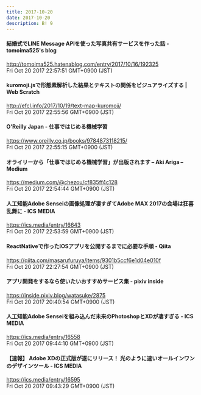 ```yaml
---
title: 2017-10-20
date: 2017-10-20
description: B! 9
---
```


#### 結婚式でLINE Message APIを使った写真共有サービスを作った話 - tomoima525's blog
http://tomoima525.hatenablog.com/entry/2017/10/16/192325<br>
Fri Oct 20 2017 22:57:51 GMT+0900 (JST)<br>


####                 kuromoji.jsで形態素解析した結果とテキストの関係をビジュアライズする | Web Scratch            
http://efcl.info/2017/10/19/text-map-kuromoji/<br>
Fri Oct 20 2017 22:55:56 GMT+0900 (JST)<br>


#### O'Reilly Japan - 仕事ではじめる機械学習
https://www.oreilly.co.jp/books/9784873118215/<br>
Fri Oct 20 2017 22:55:15 GMT+0900 (JST)<br>


#### オライリーから「仕事ではじめる機械学習」が出版されます – Aki Ariga – Medium
https://medium.com/@chezou/cf835ff4c128<br>
Fri Oct 20 2017 22:54:44 GMT+0900 (JST)<br>


#### 人工知能Adobe Senseiの画像処理が凄すぎてAdobe MAX 2017の会場は狂喜乱舞に - ICS MEDIA
https://ics.media/entry/16643<br>
Fri Oct 20 2017 22:53:59 GMT+0900 (JST)<br>


#### ReactNativeで作ったIOSアプリを公開するまでに必要な手順 - Qiita
https://qiita.com/masarufuruya/items/9301b5ccf6e1d04e010f<br>
Fri Oct 20 2017 22:27:54 GMT+0900 (JST)<br>


#### アプリ開発をするなら使いたいおすすめサービス集 - pixiv inside
https://inside.pixiv.blog/watasuke/2875<br>
Fri Oct 20 2017 20:40:54 GMT+0900 (JST)<br>


#### 人工知能Adobe Senseiを組み込んだ未来のPhotoshopとXDが凄すぎる - ICS MEDIA
https://ics.media/entry/16558<br>
Fri Oct 20 2017 09:44:10 GMT+0900 (JST)<br>


#### 【速報】 Adobe XDの正式版が遂にリリース！ 光のように速いオールインワンのデザインツール - ICS MEDIA
https://ics.media/entry/16595<br>
Fri Oct 20 2017 09:43:29 GMT+0900 (JST)<br>


